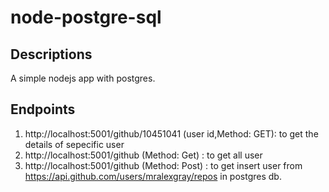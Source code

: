 # node-postgre-sql

## Descriptions
  A simple nodejs app with postgres.

## Endpoints
  1. http://localhost:5001/github/10451041 (user id,Method: GET): to get the details of sepecific user
  2. http://localhost:5001/github (Method: Get) : to get all user
  3. http://localhost:5001/github (Method: Post) : to get insert user from https://api.github.com/users/mralexgray/repos in postgres db.
